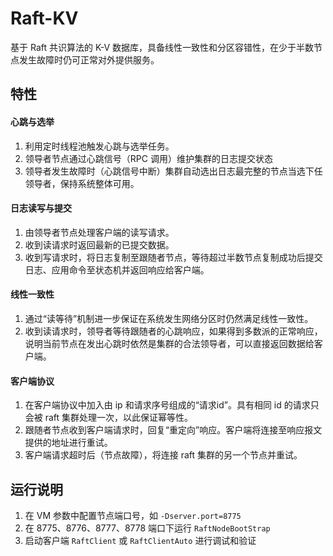 # Raft-KV
基于 Raft 共识算法的 K-V 数据库，具备线性一致性和分区容错性，在少于半数节点发生故障时仍可正常对外提供服务。
## 特性
#### 心跳与选举
1. 利用定时线程池触发心跳与选举任务。
2. 领导者节点通过心跳信号（RPC 调用）维护集群的日志提交状态
3. 领导者发生故障时（心跳信号中断）集群自动选出日志最完整的节点当选下任领导者，保持系统整体可用。
#### 日志读写与提交
1. 由领导者节点处理客户端的读写请求。
2. 收到读请求时返回最新的已提交数据。
3. 收到写请求时，将日志复制至跟随者节点，等待超过半数节点复制成功后提交日志、应用命令至状态机并返回响应给客户端。
#### 线性一致性
1. 通过“读等待”机制进一步保证在系统发生网络分区时仍然满足线性一致性。
2. 收到读请求时，领导者等待跟随者的心跳响应，如果得到多数派的正常响应，说明当前节点在发出心跳时依然是集群的合法领导者，可以直接返回数据给客户端。
#### 客户端协议
1. 在客户端协议中加入由 ip 和请求序号组成的“请求id”。具有相同 id 的请求只会被 raft 集群处理一次，以此保证幂等性。
2. 跟随者节点收到客户端请求时，回复“重定向”响应。客户端将连接至响应报文提供的地址进行重试。
3. 客户端请求超时后（节点故障），将连接 raft 集群的另一个节点并重试。
## 运行说明
1. 在 VM 参数中配置节点端口号，如 `-Dserver.port=8775`
2. 在 8775、8776、8777、8778 端口下运行 `RaftNodeBootStrap`
3. 启动客户端 `RaftClient` 或 `RaftClientAuto` 进行调试和验证
